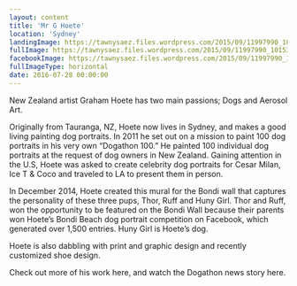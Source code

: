 ```yaml
---
layout: content
title: 'Mr G Hoete'
location: 'Sydney'
landingImage: https://tawnysaez.files.wordpress.com/2015/09/11997990_10153662121037425_168948462_n.jpg?w=500&h=500&crop=1
fullImage: https://tawnysaez.files.wordpress.com/2015/09/11997990_10153662121037425_168948462_n.jpg?w=1000
facebookImage: https://tawnysaez.files.wordpress.com/2015/09/11997990_10153662121037425_168948462_n.jpg?w=1200&h=630&crop=1
fullImageType: horizontal
date: 2016-07-28 00:00:00
---
```

New Zealand artist Graham Hoete has two main passions; Dogs and Aerosol Art.

Originally from Tauranga, NZ, Hoete now lives in Sydney, and makes a good living painting dog portraits. In 2011 he set out on a mission to paint 100 dog portraits in his very own “Dogathon 100.” He painted 100 individual dog portraits at the request of dog owners in New Zealand. Gaining attention in the U.S, Hoete was asked to create celebrity dog portraits for Cesar Milan, Ice T & Coco and traveled to LA to present them in person.

In December 2014, Hoete created this mural for the Bondi wall that captures the personality of these three pups, Thor, Ruff and Huny Girl. Thor and Ruff, won the opportunity to be featured on the Bondi Wall because their parents won Hoete’s Bondi Beach dog portrait competition on Facebook, which generated over 1,500 entries. Huny Girl is Hoete’s dog.

Hoete is also dabbling with print and graphic design and recently customized shoe design.

Check out more of his work here, and watch the Dogathon news story here.
